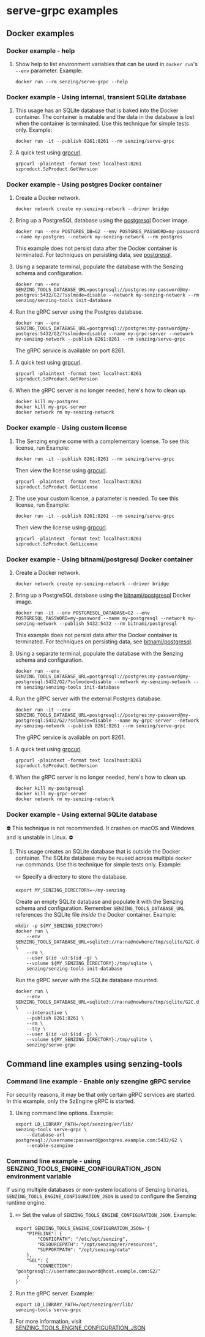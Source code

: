 # serve-grpc examples

## Docker examples

### Docker example - help

1. Show help to list environment variables that can be used in `docker run`'s `--env` parameter.
   Example:

    ```console
    docker run --rm senzing/serve-grpc --help
    ```

### Docker example - Using internal, transient SQLite database

1. This usage has an SQLite database that is baked into the Docker container.
   The container is mutable and the data in the database is lost when the container is terminated.
   Use this technique for simple tests only.
   Example:

    ```console
    docker run -it --publish 8261:8261 --rm senzing/serve-grpc
    ```

1. A quick test using [grpcurl].

    ```console
    grpcurl -plaintext -format text localhost:8261 szproduct.SzProduct.GetVersion
    ```

### Docker example - Using postgres Docker container

1. Create a Docker network.

    ```console
    docker network create my-senzing-network --driver bridge
    ```

1. Bring up a PostgreSQL database using the [postgresql] Docker image.

    ```console
    docker run --env POSTGRES_DB=G2 --env POSTGRES_PASSWORD=my-password --name my-postgres --network my-senzing-network --rm postgres
    ```

    This example does not persist data after the Docker container is terminated.
    For techniques on persisting data, see [postgresql].

1. Using a separate terminal, populate the database with the Senzing schema and configuration.

    ```console
    docker run --env SENZING_TOOLS_DATABASE_URL=postgresql://postgres:my-password@my-postgres:5432/G2/?sslmode=disable --network my-senzing-network --rm senzing/senzing-tools init-database
    ```

1. Run the gRPC server using the Postgres database.

    ```console
    docker run --env SENZING_TOOLS_DATABASE_URL=postgresql://postgres:my-password@my-postgres:5432/G2/?sslmode=disable --name my-grpc-server --network my-senzing-network --publish 8261:8261 --rm senzing/serve-grpc
    ```

   The gRPC service is available on port 8261.

1. A quick test using [grpcurl].

    ```console
    grpcurl -plaintext -format text localhost:8261 szproduct.SzProduct.GetVersion
    ```

1. When the gRPC server is no longer needed, here's how to clean up.

    ```console
    docker kill my-postgres
    docker kill my-grpc-server
    docker network rm my-senzing-network
    ```

### Docker example - Using custom license

1. The Senzing engine come with a complementary license.
   To see this license, run
   Example:

    ```console
    docker run -it --publish 8261:8261 --rm senzing/serve-grpc
    ```

   Then view the license using [grpcurl].

    ```console
    grpcurl -plaintext -format text localhost:8261 szproduct.SzProduct.GetLicense
    ```

1. The use your custom license, a parameter is needed.
   To see this license, run
   Example:

    ```console
    docker run -it --publish 8261:8261 --rm senzing/serve-grpc
    ```

   Then view the license using [grpcurl].

    ```console
    grpcurl -plaintext -format text localhost:8261 szproduct.SzProduct.GetLicense
    ```

### Docker example - Using bitnami/postgresql Docker container

1. Create a Docker network.

    ```console
    docker network create my-senzing-network --driver bridge
    ```

1. Bring up a PostgreSQL database using the [bitnami/postgresql] Docker image.

    ```console
    docker run -it --env POSTGRESQL_DATABASE=G2 --env POSTGRESQL_PASSWORD=my-password --name my-postgresql --network my-senzing-network --publish 5432:5432 --rm bitnami/postgresql
    ```

    This example does not persist data after the Docker container is terminated.
    For techniques on persisting data, see [bitnami/postgresql].

1. Using a separate terminal, populate the database with the Senzing schema and configuration.

    ```console
    docker run --env SENZING_TOOLS_DATABASE_URL=postgresql://postgres:my-password@my-postgresql:5432/G2/?sslmode=disable --network my-senzing-network --rm senzing/senzing-tools init-database
    ```

1. Run the gRPC server with the external Postgres database.

    ```console
    docker run -it --env SENZING_TOOLS_DATABASE_URL=postgresql://postgres:my-password@my-postgresql:5432/G2/?sslmode=disable --name my-grpc-server --network my-senzing-network --publish 8261:8261 --rm senzing/serve-grpc
    ```

   The gRPC service is available on port 8261.

1. A quick test using [grpcurl].

    ```console
    grpcurl -plaintext -format text localhost:8261 szproduct.SzProduct.GetVersion
    ```

1. When the gRPC server is no longer needed, here's how to clean up.

    ```console
    docker kill my-postgresql
    docker kill my-grpc-server
    docker network rm my-senzing-network
    ```

### Docker example - Using external SQLite database

:no_entry: This technique is not recommended.
It crashes on macOS and Windows and is unstable in Linux.
:no_entry:

1. This usage creates an SQLite database that is outside the Docker container.
   The SQLite database may be reused across multiple `docker run` commands.
   Use this technique for simple tests only.
   Example:

   :pencil2: Specify a directory to store the database.

    ```console
    export MY_SENZING_DIRECTORY=~/my-senzing
    ```

   Create an empty SQLite database and populate it with the Senzing schema and configuration.
   Remember `SENZING_TOOLS_DATABASE_URL` references the SQLite file *inside* the Docker container.
   Example:

    ```console
    mkdir -p ${MY_SENZING_DIRECTORY}
    docker run \
        --env SENZING_TOOLS_DATABASE_URL=sqlite3://na:na@nowhere/tmp/sqlite/G2C.db \
        --rm \
        --user $(id -u):$(id -g) \
        --volume ${MY_SENZING_DIRECTORY}:/tmp/sqlite \
        senzing/senzing-tools init-database
    ```

   Run the gRPC server with the SQLite database mounted.

    ```console
    docker run \
        --env SENZING_TOOLS_DATABASE_URL=sqlite3://na:na@nowhere/tmp/sqlite/G2C.db \
        --interactive \
        --publish 8261:8261 \
        --rm \
        --tty \
        --user $(id -u):$(id -g) \
        --volume ${MY_SENZING_DIRECTORY}:/tmp/sqlite \
        senzing/serve-grpc
    ```

## Command line examples using senzing-tools

### Command line example - Enable only szengine gRPC service

For security reasons, it may be that only certain gRPC services are started.
In this example, only the SzEngine gRPC is started.

1. Using command line options.
   Example:

    ```console
    export LD_LIBRARY_PATH=/opt/senzing/er/lib/
    senzing-tools serve-grpc \
        --database-url postgresql://username:password@postgres.example.com:5432/G2 \
        --enable-szengine
    ```

### Command line example - using SENZING_TOOLS_ENGINE_CONFIGURATION_JSON environment variable

If using multiple databases or non-system locations of Senzing binaries,
`SENZING_TOOLS_ENGINE_CONFIGURATION_JSON` is used to configure the Senzing runtime engine.

1. :pencil2: Set the value of `SENZING_TOOLS_ENGINE_CONFIGURATION_JSON`.
   Example:

    ```console
    export SENZING_TOOLS_ENGINE_CONFIGURATION_JSON='{
        "PIPELINE": {
            "CONFIGPATH": "/etc/opt/senzing",
            "RESOURCEPATH": "/opt/senzing/er/resources",
            "SUPPORTPATH": "/opt/senzing/data"
        },
        "SQL": {
            "CONNECTION": "postgresql://username:password@host.example.com:G2/"
        }
    }'
    ```

1. Run the gRPC server.
   Example:

    ```console
    export LD_LIBRARY_PATH=/opt/senzing/er/lib/
    senzing-tools serve-grpc
    ```

1. For more information, visit
   [SENZING_TOOLS_ENGINE_CONFIGURATION_JSON](https://github.com/senzing-garage/knowledge-base/blob/main/lists/environment-variables.md#senzing_tools_engine_configuration_json)

[bitnami/postgresql]: https://hub.docker.com/r/bitnami/postgresql
[postgresql]: https://hub.docker.com/_/postgres
[grpcurl]: https://github.com/fullstorydev/grpcurl
